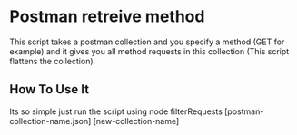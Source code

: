 
# Postman retreive method

This script takes a postman collection and you specify a method (GET for example) and it gives you all method requests in this collection (This script flattens the collection)

## How To Use It
Its so simple just run the script using node filterRequests [postman-collection-name.json] [new-collection-name]
